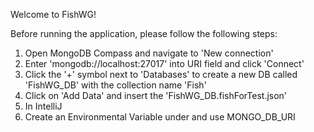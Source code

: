 Welcome to FishWG!

Before running the application, please follow the following steps:

1. Open MongoDB Compass and navigate to 'New connection'
2. Enter 'mongodb://localhost:27017' into URI field and click 'Connect'
3. Click the '+' symbol next to 'Databases' to create a new DB called 'FishWG_DB' with the collection name 'Fish'
4. Click on 'Add Data' and insert the 'FishWG_DB.fishForTest.json'
5. In IntelliJ 
5. Create an Environmental Variable under and use MONGO_DB_URI 
